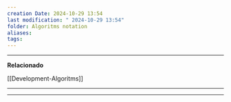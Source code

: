 ```yaml
---
creation Date: 2024-10-29 13:54
last modification: " 2024-10-29 13:54"
folder: Algoritms notation
aliases: 
tags:
---
```

___
**Relacionado**

[[Development-Algoritms]]
___

___
